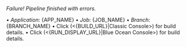 *Failure! Pipeline finished with errors.*

• *Application*: {APP_NAME}
• *Job*: {JOB_NAME}
• *Branch*: {BRANCH_NAME}
• Click (<{BUILD_URL}|Classic Console>) for build details.
• Click (<{RUN_DISPLAY_URL}|Blue Ocean Console>) for build details.
